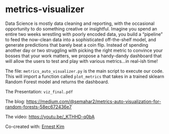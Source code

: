 # metrics-visualizer

Data Science is mostly data cleaning and reporting, with the occasional opportunity to do something creative or insightful.  Imagine you spend an entire two weeks wrestling with poorly encoded data, you build a “pipeline” to feed the now-clean data into a sophisticated off-the-shelf model, and generate predictions that barely beat a coin flip.  Instead of spending another day or two struggling with picking the right metric to convince your bosses that your work matters, we propose a handy-dandy dashboard that will allow the users to  test and play with various metrics...in real-ish time!

The file: `metrics_auto_visualizer.py` is the main script to execute our code.  This will import a function called `plot_metrics` that takes in a trained sklearn Random Forest model and returns the dashboard.

The Presentation: `viz_final.pdf`

The blog: https://medium.com/@semahar2/metrics-auto-visualization-for-random-forests-58ec672436e7

The video: https://youtu.be/_KTHHD-q0bA

Co-created with: [Ernest Kim](https://github.com/ernestk-git)
